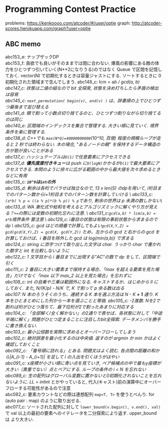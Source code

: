 # Programming Contest Practice

problems: https://kenkoooo.com/atcoder/#/user/optie
graph:   http://atcoder-scores.herokuapp.com/graph?user=optie


## ABC memo
abc153_e: ナップザックDP \
abc153_f: 貪欲でも良いがそのままでは間に合わない. 爆風の影響にある敵の体力をひとつずつ引いていく(N**2になりうる)のではなく Queue で区間を記憶しておく. vector(N) で初期化するときは容量ジャストにする. ソートするときに 0初期化された領域まで含んでしまう.
abc148_c: lcm = a*b / gcd(a, b) \
abc147_c: 状態は二値の組なので bit 全探索, 状態を決め打ちしたら矛盾の検出は容易\
abc145_c: `next_permutation( begin(v), end(v) )` は、辞書順の上でひとつずつ最後まで並び替える \
abc141_d: 積で割って小数点切り捨てるのと、ひとつずつ割りながら切り捨てるのは同じ \
abc140_e: 区間端のインデックスを集合で管理する. 大きい順に見ていく. 境界条件を楽に管理する. \
abc138_d: C++でも `max(N*Q)=40000000000`(10^10, 百億) 程度の規模ループが走ると 2 秒では終わらない. 木の場合, "あるノードの親" を保持するデータ構造の方が筋が良いことがある \
abc137_c: ハッシュテーブルは`O(1)`で任意要素にアクセスできる \
abc137_d: **優先度度付きキュー**は push に`O(logN)`かかるが`O(1)`で最大要素にアクセスできる. 本問のように徐々に広がる範囲の中から最大値を次々求めるときなどに有用 \
abc135_c: **`10^9`は`int`の外** \
abc135_d: 剰余は各桁でバラせば独立なので, 13 x len(S) のdpを用いて, i桁目までのパターン数からi+1桁目までのパターン数を計算していける \ abc133_c:`(a*b) % p = ((a % p)*(b % p)) % p`であり, 剰余の世界は p 未満の数しかない\ 
abc133_d: WA 漸化式や総和を考えるとアルゴリズミックに解くやり方が見える？`+=`の際には変数の初期化忘れに注意. \ abc131_c:`gcd(a,b) * lcm(a,b) = a*b`境界条件 要注意 \ abc129_c: i番目の状態は有限の事前状態から求まるのでdp \ 
abc125_c: gcd はどの順番で計算してもよい`gcd(X,Y,Z) = gcd(gcd(X,Y),Z) = gcd(X, gcd(Y,Z))` ため、左からの gcd と右からの gcd を計算しておけば、i 番目を除外した gcd は log(min(a,b)) で求まる \
abc124_c: string に添字つけて取り出した文字は char. うっかり char で書かれた数字と int を比較しないように \
abc122_c: 1 文字目から i 番目までに出現する"AC"の数で dp をして、区間端で引く \
abc111_c: 2 番目に大きい要素まで保持する場合、「max を超える要素を見た場合」だけでなく「max 以下 max_2 以上を見た場合」を忘れずに \
abc108_c: int の自乗や三乗は範囲外になる. キャストするか、はじめから ll にしておく. また, N/(K/p) - N/K で, K で割って p 余る数は出る \
abc107: N 本のろうそくのうち、連続する K 本を選ぶ方法は N - K **+ 1** 通り. K 本をひとまとめにした列から一本を選ぶことと等価.
abc105_c: -2進数. Nを2で割れば桁がひとつ落ちて、最下位桁が2で割ったあまりに対応する \
abc104_c: 「全部解く/全く解かない」の2通りで表せば、各状態に対して「中途半端に解く」問題がひとつ定まることに注目したbit全探索. データメンバを勝手に書き換えない.\
abc103_c: 最小公倍数を実際に求めるとオーバーフローしてしまう \
abc102_c: 絶対誤差を最小化するのは中央値. 返すのが argmin か min かはよく確認しておくこと \
abc092_c: 「番号順に訪れる」とある. 問題文はよく読む. 各点間の距離の和から|A_{i-1} - A_{i+1}| を足して i の入出を引くほうがはやい\
abc091_c: x座標が小さい順に青い点を見ていき, ペア候補点の中で最もy座標が大きい（貴重でない）点とペアにする. ループの条件の i < N を忘れない \
abc089_c: 生の配列はグローバル変数に置かないと0初期化されないことを忘れないように. LL = int*int とかやっていると, 代入(キャスト)前の演算中にオーバーフローする可能性があるので注意 \
abc082_c: 要素カウントなどの際は連想配列 `map<T, T>` を使うとべんり. for (auto pair : map) のように取り出せる. \
abc077_c: ソートされた配列に対して `lower_bound(v.begin(), v.end(), val)` で val 以上の最初の要素へのイテレータを二分探索により返す. upper_bound は より大きい.